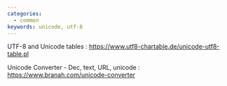 ```yaml
---
categories:
  - common
keywords: unicode, utf-8  
---
```

UTF-8 and Unicode tables
: <https://www.utf8-chartable.de/unicode-utf8-table.pl>

Unicode Converter - Dec, text, URL, unicode
: <https://www.branah.com/unicode-converter>
